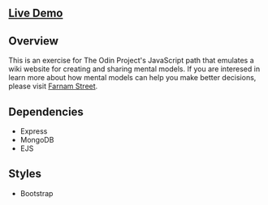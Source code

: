 ## [Live Demo]([https://joan-kii.github.io/shopping-cart/](https://calm-brushlands-83436.onrender.com/))

## Overview
This is an exercise for The Odin Project's JavaScript path that emulates a wiki website for creating and sharing mental models.
If you are interesed in learn more about how mental models can help you make better decisions, please visit [Farnam Street](https://fs.blog/).

## Dependencies
  - Express
  - MongoDB
  - EJS

## Styles
  - Bootstrap
